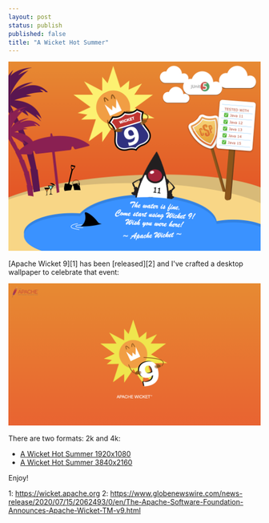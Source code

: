 ```yaml
---
layout: post
status: publish
published: false
title: "A Wicket Hot Summer"
---
```

![](/uploads/wicket-9-postcard.png)

[Apache Wicket 9][1] has been [released][2] and I've crafted a desktop wallpaper to celebrate that event:

![](/uploads/wicket-9-desktop-2k.png)

There are two formats: 2k and 4k:

- [A Wicket Hot Summer 1920x1080](/uploads/wicket-9-desktop-2k.png)
- [A Wicket Hot Summer 3840x2160](/uploads/wicket-9-desktop-4k.png)

Enjoy!

1: https://wicket.apache.org
2: https://www.globenewswire.com/news-release/2020/07/15/2062493/0/en/The-Apache-Software-Foundation-Announces-Apache-Wicket-TM-v9.html
